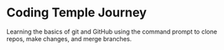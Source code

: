 # Coding Temple Journey
Learning the basics of git and GitHub using the command prompt to clone repos, make changes, and merge branches.

